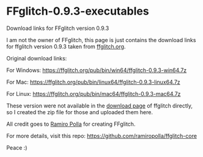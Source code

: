 # FFglitch-0.9.3-executables
Download links for FFglitch version 0.9.3

I am not the owner of FFglitch, this page is just contains the download links for ffglitch version 0.9.3 taken from [ffglitch.org](https://ffglitch.org/).

Original download links:

For Windows:
https://ffglitch.org/pub/bin/win64/ffglitch-0.9.3-win64.7z

For Mac:
https://ffglitch.org/pub/bin/linux64/ffglitch-0.9.3-linux64.7z

For Linux:
https://ffglitch.org/pub/bin/mac64/ffglitch-0.9.3-mac64.7z

These version were not available in the [download page](https://ffglitch.org/download/) of ffglitch directly, so I created the zip file for those and uploaded them here.

All credit goes to [Ramiro Polla](https://github.com/ramiropolla) for creating FFglitch.

For more details, visit this repo:
https://github.com/ramiropolla/ffglitch-core

Peace :)
